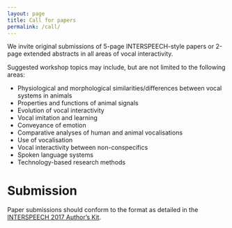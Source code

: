```yaml
---
layout: page
title: Call for papers
permalink: /call/
---
```


We invite original submissions of 5-page INTERSPEECH-style papers or 2-page extended abstracts in all areas of vocal interactivity.

Suggested workshop topics may include, but are not limited to the following areas:
 - Physiological and morphological similarities/differences between vocal systems in animals
 - Properties and functions of animal signals
 - Evolution of vocal interactivity
 - Vocal imitation and learning
 - Conveyance of emotion
 - Comparative analyses of human and animal vocalisations
 - Use of vocalisation
 - Vocal interactivity between non-conspecifics
 - Spoken language systems
 - Technology-based research methods
 
# Submission
 
Paper submissions should conform to the format as detailed in the [INTERSPEECH 2017 Author’s Kit](http://www.interspeech2017.org/wp-content/uploads/2016/11/IS2017_paper_kit.zip).  